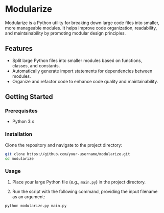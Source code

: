 # Modularize

Modularize is a Python utility for breaking down large code files into smaller, more manageable modules. It helps improve code organization, readability, and maintainability by promoting modular design principles.

## Features

- Split large Python files into smaller modules based on functions, classes, and constants.
- Automatically generate import statements for dependencies between modules.
- Organize and refactor code to enhance code quality and maintainability.

## Getting Started

### Prerequisites

- Python 3.x

### Installation

Clone the repository and navigate to the project directory:

```bash
git clone https://github.com/your-username/modularize.git
cd modularize
```

### Usage

1. Place your large Python file (e.g., `main.py`) in the project directory.

2. Run the script with the following command, providing the input filename as an argument:

```bash
python modularize.py main.py
```
